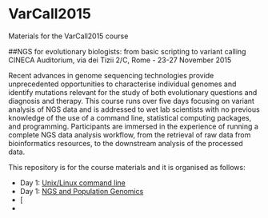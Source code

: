 # VarCall2015
Materials for the VarCall2015 course

##NGS for evolutionary biologists: from basic scripting to variant calling
CINECA Auditorium, via dei Tizii 2/C, Rome - 23-27 November 2015

Recent advances in genome sequencing technologies provide unprecedented opportunities to characterise individual genomes and identify mutations relevant for the study of both evolutionary questions and diagnosis and therapy. This course runs over five days focusing on variant analysis of NGS data and is addressed to wet lab scientists with no previous knowledge of the use of a command line, statistical computing packages, and programming. Participants are immersed in the experience of running a complete NGS data analysis workflow, from the retrieval of raw data from bioinformatics resources, to the downstream analysis of the processed data.

This repository is for the course materials and it is organised as follows:

- Day 1: [Unix/Linux command line](./1-unix_command_line) 
- Day 1: [NGS and Population Genomics](2-ngs_and_population_genomics)
- [
- 
